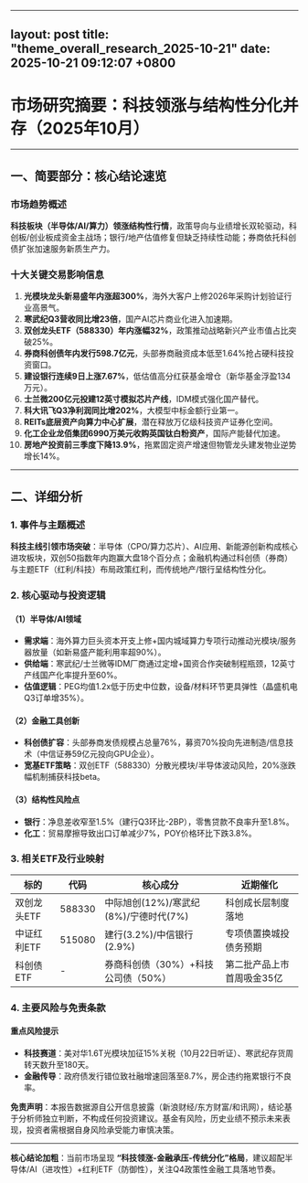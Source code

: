 
--- 
layout: post
title: "theme_overall_research_2025-10-21"
date: 2025-10-21 09:12:07 +0800
--- 

# 市场研究摘要：科技领涨与结构性分化并存（2025年10月）

---

## 一、简要部分：核心结论速览

### 市场趋势概述
**科技板块（半导体/AI/算力）领涨结构性行情**，政策导向与业绩增长双轮驱动，科创板/创业板成资金主战场；银行/地产估值修复但缺乏持续性动能；券商依托科创债扩张加速服务新质生产力。

### 十大关键交易影响信息
1. **光模块龙头新易盛年内涨超300%**，海外大客户上修2026年采购计划验证行业高景气。
2. **寒武纪Q3营收同比增23倍**，国产AI芯片商业化进入加速期。
3. **双创龙头ETF（588330）年内涨幅32%**，政策推动战略新兴产业市值占比突破25%。
4. **券商科创债年内发行598.7亿元**，头部券商融资成本低至1.64%抢占硬科技投资窗口。
5. **建设银行连续9日上涨7.67%**，低估值高分红获基金增仓（新华基金浮盈134万元）。
6. **士兰微200亿元投建12英寸模拟芯片产线**，IDM模式强化国产替代。
7. **科大讯飞Q3净利润同比增202%**，大模型中标金额行业第一。
8. **REITs底层资产向算力中心扩展**，潜在释放万亿级科技资产证券化空间。
9. **化工企业龙佰集团6990万美元收购英国钛白粉资产**，国际产能替代加速。
10. **房地产投资前三季度下降13.9%**，拖累固定资产增速但物管龙头建发物业逆势增长14%。

---

## 二、详细分析

### 1. 事件与主题概述
**科技主线引领市场突破**：半导体（CPO/算力芯片）、AI应用、新能源创新构成核心进攻板块，双创50指数年内跑赢大盘18个百分点；金融机构通过科创债（券商）与主题ETF（红利/科技）布局政策红利，而传统地产/银行呈结构性分化。

### 2. 核心驱动与投资逻辑
#### （1）半导体/AI领域
- **需求端**：海外算力巨头资本开支上修+国内城域算力专项行动推动光模块/服务器放量（如新易盛产能利用率超90%）。
- **供给端**：寒武纪/士兰微等IDM厂商通过定增+国资合作突破制程瓶颈，12英寸产线国产化率提升至60%。
- **估值逻辑**：PEG均值1.2x低于历史中位数，设备/材料环节更具弹性（晶盛机电Q3订单增35%）。

#### （2）金融工具创新
- **科创债扩容**：头部券商发债规模占总量76%，募资70%投向先进制造/信息技术（中信证券59亿元投向GPU企业）。
- **宽基ETF策略**：双创ETF（588330）分散光模块/半导体波动风险，20%涨跌幅机制捕获科技beta。

#### （3）结构性风险点
- **银行**：净息差收窄至1.5%（建行Q3环比-2BP），零售贷款不良率升至1.8%。
- **化工**：贸易摩擦导致出口订单减少7%，POY价格环比下跌3.8%。

### 3. 相关ETF及行业映射
| 标的          | 代码    | 核心成分                        | 近期催化                |
|---------------|---------|---------------------------------|-------------------------|
| 双创龙头ETF   | 588330  | 中际旭创(12%)/寒武纪(8%)/宁德时代(7%) | 科创成长层制度落地      |
| 中证红利ETF   | 515080  | 建行(3.2%)/中信银行(2.9%)       | 专项债置换城投债务预期  |
| 科创债ETF     | -       | 券商科创债（30%）+科技公司债（50%） | 第二批产品上市首周吸金35亿 |

### 4. 主要风险与免责条款
#### 重点风险提示
- **科技赛道**：美对华1.6T光模块加征15%关税（10月22日听证）、寒武纪存货周转天数升至180天。
- **金融传导**：政府债发行错位致社融增速回落至8.7%，房企违约拖累银行不良率。

**免责声明**：本报告数据源自公开信息披露（新浪财经/东方财富/和讯网），结论基于分析师独立判断，不构成任何投资建议。基金有风险，历史业绩不预示未来表现，投资者需根据自身风险承受能力审慎决策。

--- 
**核心结论加粗**：当前市场呈现 **“科技领涨-金融承压-传统分化”格局**，建议超配半导体/AI（进攻性）+红利ETF（防御性），关注Q4政策性金融工具落地节奏。